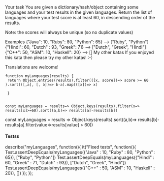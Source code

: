 Your task
You are given a dictionary/hash/object containing some languages and your test results in the given languages. Return the list of languages where your test score is at least 60, in descending order of the results.

Note: the scores will always be unique (so no duplicate values)

Examples
{"Java": 10, "Ruby": 80, "Python": 65}    -->  ["Ruby", "Python"]
{"Hindi": 60, "Dutch" : 93, "Greek": 71}  -->  ["Dutch", "Greek", "Hindi"]
{"C++": 50, "ASM": 10, "Haskell": 20}     -->  []
My other katas
If you enjoyed this kata then please try my other katas! :-)

Translations are welcome!
```
function myLanguages(results) {
 return Object.entries(results).filter(([x, score])=> score >= 60 ).sort(([,a], [, b])=> b-a).map(([x])=> x)

 }
  
  ```
  
  ```
  const myLanguages = results=> Object.keys(results).filter(x=> results[x]>=60).sort((a,b)=> results[a]-results[b])
  
  ```
  
  const myLanguages = results => Object.keys(results).sort((a,b)=> results[b]-results[a].filter(value=>results[value] > 60))
  
  #### Testss
  describe("myLanguages", function(){
  it("Fixed tests", function(){
    Test.assertDeepEquals(myLanguages({"Java" : 10, "Ruby" : 80, "Python" : 65}), ["Ruby", "Python"])
    Test.assertDeepEquals(myLanguages({"Hindi" : 60, "Greek" : 71, "Dutch" : 93}), ["Dutch", "Greek", "Hindi"])
    Test.assertDeepEquals(myLanguages({"C++" : 50, "ASM" : 10, "Haskell" : 20}), [])
  });
});
